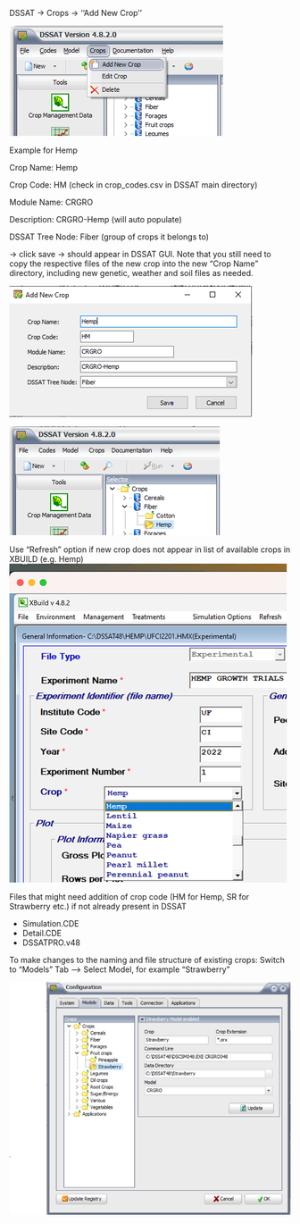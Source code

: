 
DSSAT → Crops → ‘‘Add New Crop’’

![](Pasted%20image%2020231213182314.png)

Example for Hemp

Crop Name: Hemp

Crop Code: HM (check in crop_codes.csv in DSSAT main directory)

Module Name: CRGRO

Description: CRGRO-Hemp (will auto populate)

DSSAT Tree Node: Fiber (group of crops it belongs to)


→ click save → should appear in DSSAT GUI. Note that you still need to copy the respective files of the new crop into the new “Crop Name” directory, including new genetic, weather and soil files as needed. 

![](Pasted%20image%2020231214122621.png)

![](Pasted%20image%2020231213192045.png) 

Use “Refresh” option if new crop does not appear in list of available crops in XBUILD (e.g. Hemp)
![](Pasted%20image%2020231213192510.png)

Files that might need addition of crop code (HM for Hemp, SR for Strawberry etc.) if not already present in DSSAT
- Simulation.CDE
- Detail.CDE
- DSSATPRO.v48

To make changes to the naming and file structure of existing crops: Switch to “Models” Tab --> Select Model, for example “Strawberry” 

![](Pasted%20image%2020231213192400.png)